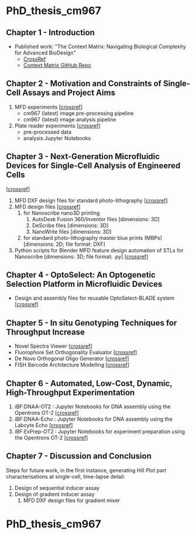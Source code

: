 # PhD_thesis_cm967

## Chapter 1 - Introduction
* Published work: "The Context Matrix: Navigating Biological Complexity for Advanced BioDesign"
  * [CrossRef](https://www.frontiersin.org/articles/10.3389/fbioe.2022.954707/full)
  * [Context Matrix GitHub Repo](https://github.com/camos95/context_matrix)

## Chapter 2 - Motivation and Constraints of Single-Cell Assays and Project Aims

1. MFD experiments [[crossref](https://github.com/BioCam/PhD_thesis_cm967/tree/main/Ch2_motivations%26aims/1_PCN_in_MM)]
    - cm967 (latest) image pre-processing pipeline
    - cm967 (latest) image analysis pipeline
2. Plate reader experiments [[crossref](https://github.com/BioCam/PhD_thesis_cm967/tree/main/Ch2_motivations%26aims/2_PCN_in_plate_reader)]
    - pre-processed data
    - analysis Jupyter Notebooks


## Chapter 3 - Next-Generation Microfluidic Devices for Single-Cell Analysis of Engineered Cells
[[crossref](https://github.com/BioCam/PhD_thesis_cm967/tree/main/Ch3_NGMFDs)]
1. MFD DXF design files for standard photo-lithography [[crossref](https://github.com/BioCam/PhD_thesis_cm967/tree/main/Ch3_NGMFDs/1_MM_fabrication_using_UV-PL)]
2. MFD design files [[crossref](https://github.com/BioCam/PhD_thesis_cm967/tree/main/Ch3_NGMFDs/2_MM_fabrication_using_2PP%3AUV-PL/v4_230201_40X_1.5M_NGMMv4)]
    1.  for Nanoscribe nano3D printing
        1. AutoDesk Fusion 360/Inventor files [dimensions: 3D]
        2. DeScribe files [dimensions: 3D]
        3. NanoWrite files [dimensions: 3D]  
    3. for standard photo-lithography master blue prints (MBPs) [dimensions: 2D; file format: DXF]
3. Python scripts for Blender MFD feature design automation of STLs for Nanoscribe [dimensions: 3D; file format: .py] [[crossref](https://github.com/BioCam/PhD_thesis_cm967/tree/main/Ch3_NGMFDs/3_Algorithmic_CAD)]


## Chapter 4 - OptoSelect: An Optogenetic Selection Platform in Microfluidic Devices
* Design and assembly files for reusable OptoSelect-BLADE system [[crossref](https://github.com/BioCam/PhD_thesis_cm967/tree/main/Ch4_OptoSelect)]

## Chapter 5 - In situ Genotyping Techniques for Throughput Increase
* Novel Spectra Viewer [[crossref](https://github.com/BioCam/PhD_thesis_cm967/tree/main/Ch5_Genotyping/novel_spectra_viewer)]
* Fluorophore Set Orthogonality Evaluator [[crossref](https://github.com/BioCam/PhD_thesis_cm967/tree/main/Ch5_Genotyping/novel_spectra_viewer)]
* De Novo Orthogonal Oligo Generator [[crossref](https://github.com/BioCam/PhD_thesis_cm967/tree/main/Ch5_Genotyping/novel_spectra_viewer)]
* FISH Barcode Architecture Modelling [[crossref](https://github.com/BioCam/PhD_thesis_cm967/tree/main/Ch5_Genotyping/novel_spectra_viewer)]


## Chapter 6 - Automated, Low-Cost, Dynamic, High-Throughput Experimentation
1. iBF:DNAA-OT2 : Jupyter Notebooks for DNA assembly using the Opentrons OT-2 [[crossref](https://github.com/BioCam/PhD_thesis_cm967/tree/main/Ch5_Genotyping/novel_spectra_viewer)]
2. iBF:DNAA-Echo : Jupyter Notebooks for DNA assembly using the Labcyte Echo [[crossref](https://github.com/BioCam/PhD_thesis_cm967/tree/main/Ch5_Genotyping/novel_spectra_viewer)]
3. iBF:ExPrep-OT2 : Jupyter Notebooks for experiment preparation using the Opentrons OT-2 [[crossref](https://github.com/BioCam/PhD_thesis_cm967/tree/main/Ch5_Genotyping/novel_spectra_viewer)]


## Chapter 7 - Discussion and Conclusion

Steps for future work, in the first instance, generating Hill Plot part characterisations at single-cell, time-lapse detail:
1. Design of sequential inducer assay
2. Design of gradient inducer assay
    1. MFD DXF design files for gradient mixer 


# PhD_thesis_cm967
